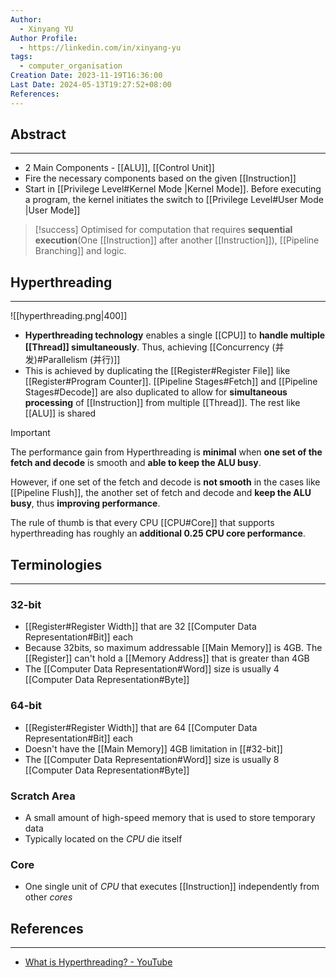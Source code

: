 ```yaml
---
Author:
  - Xinyang YU
Author Profile:
  - https://linkedin.com/in/xinyang-yu
tags:
  - computer_organisation
Creation Date: 2023-11-19T16:36:00
Last Date: 2024-05-13T19:27:52+08:00
References: 
---
```

## Abstract
---
- 2 Main Components - [[ALU]],  [[Control Unit]]
- Fire the necessary components based on the given [[Instruction]]
- Start in [[Privilege Level#Kernel Mode |Kernel Mode]]. Before executing a program, the kernel initiates the switch to [[Privilege Level#User Mode |User Mode]]

>[!success] 
> Optimised for computation that requires **sequential execution**(One [[Instruction]] after another [[Instruction]]), [[Pipeline Branching]] and logic.

## Hyperthreading
---

![[hyperthreading.png|400]]

- **Hyperthreading technology** enables a single [[CPU]] to **handle multiple [[Thread]] simultaneously**. Thus, achieving [[Concurrency (并发)#Parallelism (并行)]] 
- This is achieved by duplicating the [[Register#Register File]] like [[Register#Program Counter]]. [[Pipeline Stages#Fetch]] and [[Pipeline Stages#Decode]] are also duplicated to allow for **simultaneous processing** of [[Instruction]] from multiple [[Thread]]. The rest like [[ALU]] is shared

>[!important]
> The performance gain from Hyperthreading is **minimal** when **one set of the fetch and decode** is smooth and **able to keep the ALU busy**. 
> 
> However, if one set of the fetch and decode is **not smooth** in the cases like [[Pipeline Flush]], the another set of fetch and decode and **keep the ALU busy**, thus **improving performance**.
> 
> The rule of thumb is that every CPU [[CPU#Core]] that supports hyperthreading has roughly an **additional $0.25$ CPU core performance**.


## Terminologies
---
### 32-bit
- [[Register#Register Width]] that are 32 [[Computer Data Representation#Bit]] each
- Because 32bits, so maximum addressable [[Main Memory]] is 4GB. The [[Register]] can't hold a [[Memory Address]] that is greater than 4GB
- The [[Computer Data Representation#Word]] size is usually 4 [[Computer Data Representation#Byte]]
### 64-bit
- [[Register#Register Width]] that are 64 [[Computer Data Representation#Bit]] each
- Doesn't have the [[Main Memory]] 4GB limitation in [[#32-bit]]
- The [[Computer Data Representation#Word]] size is usually 8 [[Computer Data Representation#Byte]]
### Scratch Area
- A small amount of high-speed memory that is used to store temporary data
- Typically located on the *CPU* die itself
### Core
- One single unit of *CPU* that executes [[Instruction]] independently from other *cores*


## References
---
- [What is Hyperthreading? - YouTube](https://www.youtube.com/watch?v=mSZpDF-zUoI)
